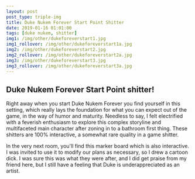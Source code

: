```yaml
---
layout: post
post_type: triple-img
title: Duke Nukem Forever Start Point Shitter
date: 2019-01-16 01:01:00
tags: [duke nukem, shitter]
img1: /img/other/dukeforeverstart1.jpg
img1_rollover: /img/other/dukeforeverstart1a.jpg
img2: /img/other/dukeforeverstart2.jpg
img2_rollover: /img/other/dukeforeverstart2a.jpg
img3: /img/other/dukeforeverstart3.jpg
img3_rollover: /img/other/dukeforeverstart3a.jpg
---
```

## Duke Nukem Forever Start Point shitter!

Right away when you start Duke Nukem Forever you find yourself in this setting, which really lays the foundation for what you can expect out of the game, in the way of humor and maturity. Needless to say, I felt electrified with a feverish enthusiasm to explore this complex storyline and multifaceted main character after zoning in to a bathroom first thing. These shitters are 100% interactive, a somewhat rare quality in a game shitter.

In the very next room, you'll find this marker board which is also interactive. I was invited to use it to modify our plans as necessary, so I drew a cartoon dick. I was sure this was what they were after, and I did get praise from my friend here, but I still have a feeling that Duke is underappreciated as an artist.
